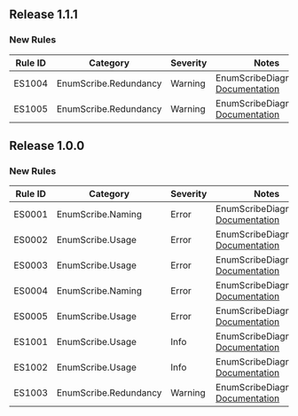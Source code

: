 ﻿## Release 1.1.1

### New Rules

Rule ID | Category | Severity | Notes
--------|----------|----------|-------
ES1004 | EnumScribe.Redundancy | Warning | EnumScribeDiagnostics, [Documentation](https://github.com/TonuFish/EnumScribe/blob/master/docs/analyzers/ES1004.md)
ES1005 | EnumScribe.Redundancy | Warning | EnumScribeDiagnostics, [Documentation](https://github.com/TonuFish/EnumScribe/blob/master/docs/analyzers/ES1005.md)

## Release 1.0.0

### New Rules

Rule ID | Category | Severity | Notes
--------|----------|----------|-------
ES0001 | EnumScribe.Naming | Error | EnumScribeDiagnostics, [Documentation](https://github.com/TonuFish/EnumScribe/blob/master/docs/analyzers/ES0001.md)
ES0002 | EnumScribe.Usage | Error | EnumScribeDiagnostics, [Documentation](https://github.com/TonuFish/EnumScribe/blob/master/docs/analyzers/ES0002.md)
ES0003 | EnumScribe.Usage | Error | EnumScribeDiagnostics, [Documentation](https://github.com/TonuFish/EnumScribe/blob/master/docs/analyzers/ES0003.md)
ES0004 | EnumScribe.Naming | Error | EnumScribeDiagnostics, [Documentation](https://github.com/TonuFish/EnumScribe/blob/master/docs/analyzers/ES0004.md)
ES0005 | EnumScribe.Usage | Error | EnumScribeDiagnostics, [Documentation](https://github.com/TonuFish/EnumScribe/blob/master/docs/analyzers/ES0005.md)
ES1001 | EnumScribe.Usage | Info | EnumScribeDiagnostics, [Documentation](https://github.com/TonuFish/EnumScribe/blob/master/docs/analyzers/ES1001.md)
ES1002 | EnumScribe.Usage | Info | EnumScribeDiagnostics, [Documentation](https://github.com/TonuFish/EnumScribe/blob/master/docs/analyzers/ES1002.md)
ES1003 | EnumScribe.Redundancy | Warning | EnumScribeDiagnostics, [Documentation](https://github.com/TonuFish/EnumScribe/blob/master/docs/analyzers/ES1003.md)